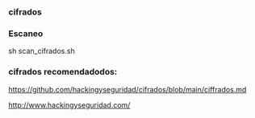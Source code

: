 ### cifrados

### Escaneo 

sh scan_cifrados.sh

### cifrados recomendadodos: 

https://github.com/hackingyseguridad/cifrados/blob/main/ciffrados.md





http://www.hackingyseguridad.com/
